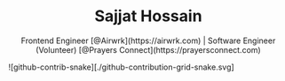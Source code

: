 <h1 align="center">Sajjat Hossain</h1>
<p align="center">Frontend Engineer [@Airwrk](https://airwrk.com) | Software Engineer (Volunteer) [@Prayers Connect](https://prayersconnect.com)</p>

![github-contrib-snake][./github-contribution-grid-snake.svg]
